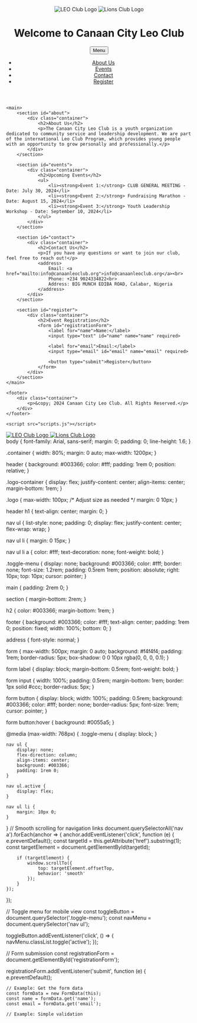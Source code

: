 <!DOCTYPE html>
<html lang="en">
<head>
    <meta charset="UTF-8">
    <meta name="viewport" content="width=device-width, initial-scale=1.0">
    <title>Canaan City Leo Club</title>
    <link rel="stylesheet" href="styles.css">
</head>
<body>
    <header>
        <div class="container">
            <div class="logo-container">
                <img src="leo-club-logo.png" alt="LEO Club Logo" class="logo">
                <img src="lions-club-logo.png" alt="Lions Club Logo" class="logo">
            </div>
            <h1>Welcome to Canaan City Leo Club</h1>
            <button class="toggle-menu">Menu</button>
            <nav>
                <ul>
                    <li><a href="#about">About Us</a></li>
                    <li><a href="#events">Events</a></li>
                    <li><a href="#contact">Contact</a></li>
                    <li><a href="#register">Register</a></li>
                </ul>
            </nav>
        </div>
    </header>
    
    <main>
        <section id="about">
            <div class="container">
                <h2>About Us</h2>
                <p>The Canaan City Leo Club is a youth organization dedicated to community service and leadership development. We are part of the international Leo Club Program, which provides young people with an opportunity to grow personally and professionally.</p>
            </div>
        </section>
        
        <section id="events">
            <div class="container">
                <h2>Upcoming Events</h2>
                <ul>
                    <li><strong>Event 1:</strong> CLUB GENERAL MEETING - Date: July 30, 2024</li>
                    <li><strong>Event 2:</strong> Fundraising Marathon - Date: August 15, 2024</li>
                    <li><strong>Event 3:</strong> Youth Leadership Workshop - Date: September 10, 2024</li>
                </ul>
            </div>
        </section>
        
        <section id="contact">
            <div class="container">
                <h2>Contact Us</h2>
                <p>If you have any questions or want to join our club, feel free to reach out!</p>
                <address>
                    Email: <a href="mailto:info@canaanleoclub.org">info@canaanleoclub.org</a><br>
                    Phone: +234 9024334822<br>
                    Address: BIG MUNCH EDIBA ROAD, Calabar, Nigeria
                </address>
            </div>
        </section>

        <section id="register">
            <div class="container">
                <h2>Event Registration</h2>
                <form id="registrationForm">
                    <label for="name">Name:</label>
                    <input type="text" id="name" name="name" required>
                    
                    <label for="email">Email:</label>
                    <input type="email" id="email" name="email" required>
                    
                    <button type="submit">Register</button>
                </form>
            </div>
        </section>
    </main>

    <footer>
        <div class="container">
            <p>&copy; 2024 Canaan City Leo Club. All Rights Reserved.</p>
        </div>
    </footer>

    <script src="scripts.js"></script>
</body>
</html>
<div class="logo-container">
    <a href="https://www.lionsclubs.org/en" target="_blank">
        <img src="leo-club-logo.png" alt="LEO Club Logo" class="logo">
    </a>
    <a href="https://www.lionsclubs.org/en" target="_blank">
        <img src="lions-club-logo.png" alt="Lions Club Logo" class="logo">
    </a>
</div>
body {
    font-family: Arial, sans-serif;
    margin: 0;
    padding: 0;
    line-height: 1.6;
}

.container {
    width: 80%;
    margin: 0 auto;
    max-width: 1200px;
}

header {
    background: #003366;
    color: #fff;
    padding: 1rem 0;
    position: relative;
}

.logo-container {
    display: flex;
    justify-content: center;
    align-items: center;
    margin-bottom: 1rem;
}

.logo {
    max-width: 100px;  /* Adjust size as needed */
    margin: 0 10px;
}

header h1 {
    text-align: center;
    margin: 0;
}

nav ul {
    list-style: none;
    padding: 0;
    display: flex;
    justify-content: center;
    flex-wrap: wrap;
}

nav ul li {
    margin: 0 15px;
}

nav ul li a {
    color: #fff;
    text-decoration: none;
    font-weight: bold;
}

.toggle-menu {
    display: none;
    background: #003366;
    color: #fff;
    border: none;
    font-size: 1.2rem;
    padding: 0.5rem 1rem;
    position: absolute;
    right: 10px;
    top: 10px;
    cursor: pointer;
}

main {
    padding: 2rem 0;
}

section {
    margin-bottom: 2rem;
}

h2 {
    color: #003366;
    margin-bottom: 1rem;
}

footer {
    background: #003366;
    color: #fff;
    text-align: center;
    padding: 1rem 0;
    position: fixed;
    width: 100%;
    bottom: 0;
}

address {
    font-style: normal;
}

form {
    max-width: 500px;
    margin: 0 auto;
    background: #f4f4f4;
    padding: 1rem;
    border-radius: 5px;
    box-shadow: 0 0 10px rgba(0, 0, 0, 0.1);
}

form label {
    display: block;
    margin-bottom: 0.5rem;
    font-weight: bold;
}

form input {
    width: 100%;
    padding: 0.5rem;
    margin-bottom: 1rem;
    border: 1px solid #ccc;
    border-radius: 5px;
}

form button {
    display: block;
    width: 100%;
    padding: 0.5rem;
    background: #003366;
    color: #fff;
    border: none;
    border-radius: 5px;
    font-size: 1rem;
    cursor: pointer;
}

form button:hover {
    background: #0055a5;
}

@media (max-width: 768px) {
    .toggle-menu {
        display: block;
    }
    
    nav ul {
        display: none;
        flex-direction: column;
        align-items: center;
        background: #003366;
        padding: 1rem 0;
    }
    
    nav ul.active {
        display: flex;
    }
    
    nav ul li {
        margin: 10px 0;
    }
}
// Smooth scrolling for navigation links
document.querySelectorAll('nav a').forEach(anchor => {
    anchor.addEventListener('click', function (e) {
        e.preventDefault();
        const targetId = this.getAttribute('href').substring(1);
        const targetElement = document.getElementById(targetId);
        
        if (targetElement) {
            window.scrollTo({
                top: targetElement.offsetTop,
                behavior: 'smooth'
            });
        }
    });
});

// Toggle menu for mobile view
const toggleButton = document.querySelector('.toggle-menu');
const navMenu = document.querySelector('nav ul');

toggleButton.addEventListener('click', () => {
    navMenu.classList.toggle('active');
});

// Form submission
const registrationForm = document.getElementById('registrationForm');

registrationForm.addEventListener('submit', function (e) {
    e.preventDefault();
    
    // Example: Get the form data
    const formData = new FormData(this);
    const name = formData.get('name');
    const email = formData.get('email');
    
    // Example: Simple validation
   
